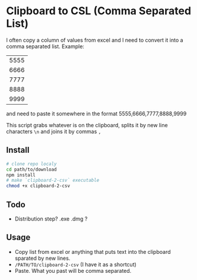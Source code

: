 # Clipboard to CSL (Comma Separated List)

I often copy a column of values from excel and I need to convert it into a comma separated list. Example:

<table>
	<tr><td>5555</td></tr>
	<tr><td>6666</td></tr>
	<tr><td>7777</td></tr>
	<tr><td>8888</td></tr>
	<tr><td>9999</td></tr>
</table>

and need to paste it somewhere in the format 5555,6666,7777,8888,9999

This script grabs whatever is on the clipboard, splits it by new line characters `\n` and joins it by commas `,`

## Install 

```sh
# clone repo localy
cd path/to/download
npm install
# make `clipboard-2-csv` executable
chmod +x clipboard-2-csv
```

## Todo

* Distribution step? .exe .dmg ?

## Usage

* Copy list from excel or anything that puts text into the clipboard sparated by new lines.
* `/PATH/TO/clipboard-2-csv` (I have it as a shortcut)
* Paste. What you past will be comma separated.

